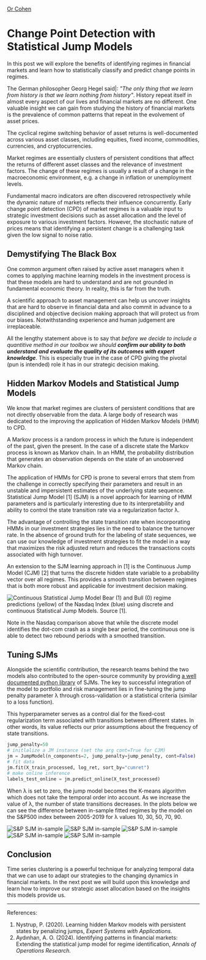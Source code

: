 [Or Cohen](/index.html)
# Change Point Detection with Statistical Jump Models
In this post we will explore the benefits of identifying regimes in financial markets and learn how to statistically classify and predict change points in regimes. 
 
The German philosopher Georg Hegel said|: *"The only thing that we learn from history is that we learn nothing from history"*. History repeat itself in almost every aspect of our lives and financial markets are no different.  One valuable insight we can gain from studying the history of financial markets is the prevalence of common patterns that repeat in the evolvement of asset prices.

The cyclical regime switching behavior of asset returns is well-documented across various asset classes, including equities, fixed income, commodities, currencies, and cryptocurrencies.

Market regimes are essentially clusters of persistent conditions that affect the returns of different asset classes and the relevance of investment factors. The change of these regimes is usually a result of a change in the macroeconomic environment, e.g. a change in inflation or unemployment levels.

Fundamental macro indicators are often discovered retrospectively while the dynamic nature of markets reflects their influence concurrently. Early change point detection (CPD) of market regimes is a valuable input to strategic investment decisions such as asset allocation and the level of exposure to various investment factors.  However, the stochastic nature of prices means that identifying a persistent change is a challenging task given the low signal to noise ratio.

## Demystifying The Black Box 
One common argument often raised by active asset managers when it comes to applying machine learning models in the investment process is that these models are hard to understand and are not grounded in fundamental economic theory. In reality, this is far from the truth.
 
 A scientific approach to asset management can help us uncover insights that are hard to observe in financial data and also commit in advance to a disciplined and objective decision making approach that will protect us from our biases. Notwithstanding experience and human judgement are irreplaceable. 

All the lengthy statement above is to say that _before we decide to include a quantitive method in our toolbox we should **confirm our ability to both understand and evaluate the quality of its outcomes with expert knowledge**_. This is especially true in the case of CPD giving the pivotal (pun is intended) role it has in our strategic decision making. 

## Hidden Markov Models and Statistical Jump Models
We know that market regimes are clusters of persistent conditions that are not directly observable from the data. A large body of research was dedicated to the improving the application of Hidden Markov Models (HMM) to CPD.

A Markov process is a random process in which the future is independent of the past, given the present. In the case of a discrete state the Markov process is known as Markov chain. In an HMM, the probability distribution that generates an observation depends on the state of an unobserved Markov chain. 

The application of HMMs for CPD is prone to several errors that stem from the challenge in correctly specifying their parameters and result in an unstable and impersistent estimates of the underlying state sequence. Statistical Jump Model [1] (SJM) is a novel approach for learning of HMM parameters and is particularly interesting due to its interpretability and ability to control the state transition rate via a regularization factor λ. 

The advantage of controlling the state transition rate when incorporating HMMs in our investment strategies lies in the need to balance the turnover rate. In the absence of ground truth for the labeling of state sequences, we can use our knowledge of investment strategies to fit the model in a way that maximizes the risk adjusted return and reduces the transactions costs associated with high turnover. 

An extension to the SJM learning approach in [1] is the Continuous Jump Model (CJM) [2] that turns the discrete hidden state variable to a probability vector over all regimes. This provides a smooth transition between regimes that is both more robust and applicable for investment decision making.

![Continuous Statistical Jump Model](/images/sjm1.png)
Bear (1) and Bull (0) regime predictions (yellow) of the Nasdaq Index (blue) using discrete and continuous Statistical Jump Models.  Source [1].

Note in the Nasdaq comparison above that while the discrete model identifies the dot-com crash as a single bear period, the continuous one is able to detect two rebound periods with a smoothed transition.

## Tuning SJMs
Alongside the scientific contribution, the research teams behind the two models also contributed to the open-source community by providing [a well documented python library](https://github.com/Yizhan-Oliver-Shu/jump-models?tab=readme-ov-file) of SJMs. The key to successful integration of the model to portfolio and risk management lies in fine-tuning the jump penalty parameter λ through cross-validation or a statistical criteria (similar to a loss function).

This hyperparameter serves as a control dial for the fixed-cost regularization term associated with transitions between different states. In other words, its value reflects our prior assumptions about the frequency of state transitions.

```python
jump_penalty=50
# initlalize a JM instance (set the arg cont=True for CJM)
jm = JumpModel(n_components=2, jump_penalty=jump_penalty, cont=False)
# fit data
jm.fit(X_train_processed, log_ret, sort_by="cumret")
# make online inference
labels_test_online = jm.predict_online(X_test_processed)
```
When λ is set to zero, the jump model becomes the K-means algorithm which does not take the temporal order into account. As we increase the value of λ, the number of state transitions decreases. In the plots below we can see the difference between in-sample fitted regimes by the model on the S&P500 index between 2005-2019 for λ values 10, 30, 50, 70, 90. 

![S&P SJM in-sample](/images/sjm2.png)
![S&P SJM in-sample](/images/sjm3.png)
![S&P SJM in-sample](/images/sjm4.png)
![S&P SJM in-sample](/images/sjm5.png)
![S&P SJM in-sample](/images/sjm6.png)

## Conclusion
Time series clustering is a powerful technique for analyzing temporal data that we can use to adapt our strategies to the changing dynamics in financial markets. In the next post we will build upon this knowledge and learn how to improve our strategic asset allocation based on the insights this models provide us.

___
References:
1.  Nystrup, P. (2020). Learning hidden Markov models with persistent states by penalizing jumps, _Expert Systems with Applications._
2. Aydınhan, A. O. (2024). Identifying patterns in financial markets: Extending the statistical jump model for regime identification, _Annals of Operations Research._
